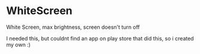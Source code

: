 # WhiteScreen
White Screen, max brightness, screen doesn't turn off

I needed this, but couldnt find an app on play store that did this, so i created my own :)
